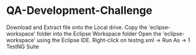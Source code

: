 # QA-Development-Challenge
Download and Extract file onto the Local drive.
Copy the 'eclipse-workspace' folder into the Eclipse Workspace folder
Open the 'eclipse-workspace' using the Eclipse IDE.
Right-click on testng.xml -> Run As -> 1 TestNG Suite

